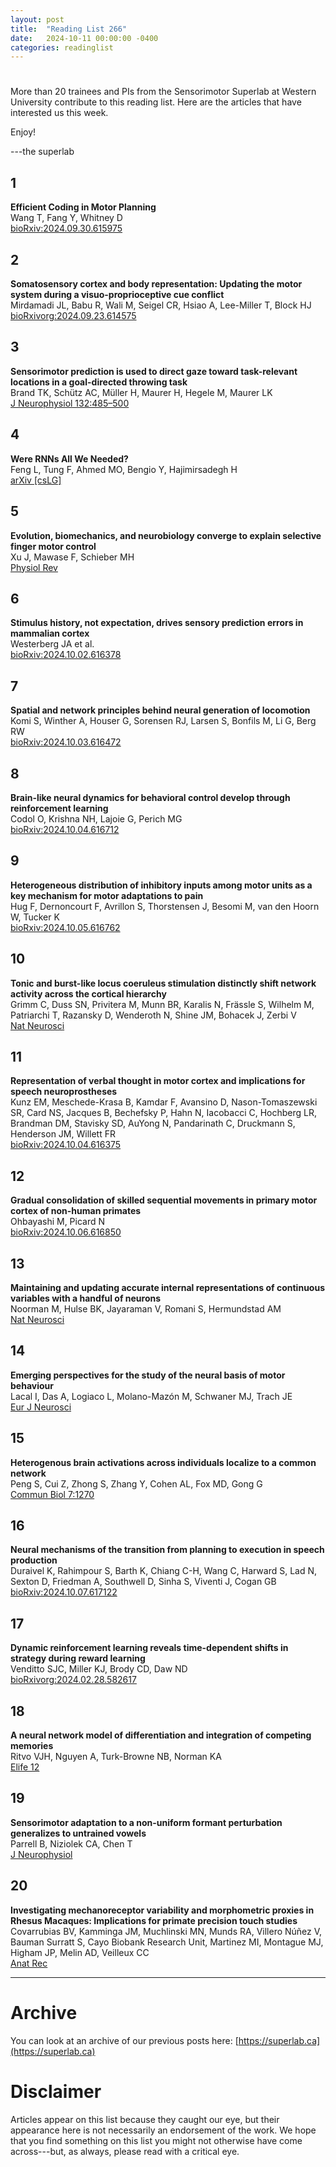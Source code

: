 ```yaml
---
layout: post
title:  "Reading List 266"
date:   2024-10-11 00:00:00 -0400
categories: readinglist
---
```


# 

More than 20 trainees and PIs from the Sensorimotor Superlab at Western University contribute to this reading list. Here are the articles that have interested us this week.  

Enjoy!  

---the superlab


## 1
**Efficient Coding in Motor Planning**  
Wang T, Fang Y, Whitney D  
[bioRxiv:2024.09.30.615975](https://www.biorxiv.org/content/10.1101/2024.09.30.615975v1.abstract)

## 2
**Somatosensory cortex and body representation: Updating the motor system during a visuo-proprioceptive cue conflict**  
Mirdamadi JL, Babu R, Wali M, Seigel CR, Hsiao A, Lee-Miller T, Block HJ  
[bioRxivorg:2024.09.23.614575](https://www.biorxiv.org/content/10.1101/2024.09.23.614575v1.abstract)

## 3
**Sensorimotor prediction is used to direct gaze toward task-relevant locations in a goal-directed throwing task**  
Brand TK, Schütz AC, Müller H, Maurer H, Hegele M, Maurer LK  
[J Neurophysiol 132:485–500](https://journals.physiology.org/doi/10.1152/jn.00052.2024)

## 4
**Were RNNs All We Needed?**  
Feng L, Tung F, Ahmed MO, Bengio Y, Hajimirsadegh H  
[arXiv [csLG]](https://arxiv.org/abs/2410.01201)

## 5
**Evolution, biomechanics, and neurobiology converge to explain selective finger motor control**  
Xu J, Mawase F, Schieber MH  
[Physiol Rev](https://journals.physiology.org/doi/10.1152/physrev.00030.2023)

## 6
**Stimulus history, not expectation, drives sensory prediction errors in mammalian cortex**  
Westerberg JA et al.  
[bioRxiv:2024.10.02.616378](https://www.biorxiv.org/content/10.1101/2024.10.02.616378v1.abstract)

## 7
**Spatial and network principles behind neural generation of locomotion**  
Komi S, Winther A, Houser G, Sorensen RJ, Larsen S, Bonfils M, Li G, Berg RW  
[bioRxiv:2024.10.03.616472](https://www.biorxiv.org/content/10.1101/2024.10.03.616472v1.abstract)

## 8
**Brain-like neural dynamics for behavioral control develop through reinforcement learning**  
Codol O, Krishna NH, Lajoie G, Perich MG  
[bioRxiv:2024.10.04.616712](https://www.biorxiv.org/content/10.1101/2024.10.04.616712v2)

## 9
**Heterogeneous distribution of inhibitory inputs among motor units as a key mechanism for motor adaptations to pain**  
Hug F, Dernoncourt F, Avrillon S, Thorstensen J, Besomi M, van den Hoorn W, Tucker K  
[bioRxiv:2024.10.05.616762](https://www.biorxiv.org/content/10.1101/2024.10.05.616762v1.abstract)

## 10
**Tonic and burst-like locus coeruleus stimulation distinctly shift network activity across the cortical hierarchy**  
Grimm C, Duss SN, Privitera M, Munn BR, Karalis N, Frässle S, Wilhelm M, Patriarchi T, Razansky D, Wenderoth N, Shine JM, Bohacek J, Zerbi V  
[Nat Neurosci](https://www.nature.com/articles/s41593-024-01755-8)

## 11
**Representation of verbal thought in motor cortex and implications for speech neuroprostheses**  
Kunz EM, Meschede-Krasa B, Kamdar F, Avansino D, Nason-Tomaszewski SR, Card NS, Jacques B, Bechefsky P, Hahn N, Iacobacci C, Hochberg LR, Brandman DM, Stavisky SD, AuYong N, Pandarinath C, Druckmann S, Henderson JM, Willett FR  
[bioRxiv:2024.10.04.616375](https://www.biorxiv.org/content/10.1101/2024.10.04.616375v1.abstract)

## 12
**Gradual consolidation of skilled sequential movements in primary motor cortex of non-human primates**  
Ohbayashi M, Picard N  
[bioRxiv:2024.10.06.616850](https://www.biorxiv.org/content/10.1101/2024.10.06.616850v1.abstract)

## 13
**Maintaining and updating accurate internal representations of continuous variables with a handful of neurons**  
Noorman M, Hulse BK, Jayaraman V, Romani S, Hermundstad AM  
[Nat Neurosci](https://www.nature.com/articles/s41593-024-01766-5)

## 14
**Emerging perspectives for the study of the neural basis of motor behaviour**  
Lacal I, Das A, Logiaco L, Molano-Mazón M, Schwaner MJ, Trach JE  
[Eur J Neurosci](https://onlinelibrary.wiley.com/doi/abs/10.1111/ejn.16553)

## 15
**Heterogenous brain activations across individuals localize to a common network**  
Peng S, Cui Z, Zhong S, Zhang Y, Cohen AL, Fox MD, Gong G  
[Commun Biol 7:1270](https://www.nature.com/articles/s42003-024-06969-x)

## 16
**Neural mechanisms of the transition from planning to execution in speech production**  
Duraivel K, Rahimpour S, Barth K, Chiang C-H, Wang C, Harward S, Lad N, Sexton D, Friedman A, Southwell D, Sinha S, Viventi J, Cogan GB  
[bioRxiv:2024.10.07.617122](https://www.biorxiv.org/content/10.1101/2024.10.07.617122v1.abstract)

## 17
**Dynamic reinforcement learning reveals time-dependent shifts in strategy during reward learning**  
Venditto SJC, Miller KJ, Brody CD, Daw ND  
[bioRxivorg:2024.02.28.582617](https://www.biorxiv.org/content/10.1101/2024.02.28.582617v3.abstract)

## 18
**A neural network model of differentiation and integration of competing memories**  
Ritvo VJH, Nguyen A, Turk-Browne NB, Norman KA  
[Elife 12](https://elifesciences.org/articles/88608)

## 19
**Sensorimotor adaptation to a non-uniform formant perturbation generalizes to untrained vowels**  
Parrell B, Niziolek CA, Chen T  
[J Neurophysiol](https://journals.physiology.org/doi/10.1152/jn.00240.2024)

## 20
**Investigating mechanoreceptor variability and morphometric proxies in Rhesus Macaques: Implications for primate precision touch studies**  
Covarrubias BV, Kamminga JM, Muchlinski MN, Munds RA, Villero Núñez V, Bauman Surratt S, Cayo Biobank Research Unit, Martinez MI, Montague MJ, Higham JP, Melin AD, Veilleux CC  
[Anat Rec](https://onlinelibrary.wiley.com/doi/abs/10.1002/ar.25587)


---

# Archive
You can look at an archive of our previous posts here: [https://superlab.ca](https://superlab.ca)


# Disclaimer
Articles appear on this list because they caught our eye, but their appearance here is not necessarily an endorsement of the work. We hope that you find something on this list you might not otherwise have come across---but, as always, please read with a critical eye.
